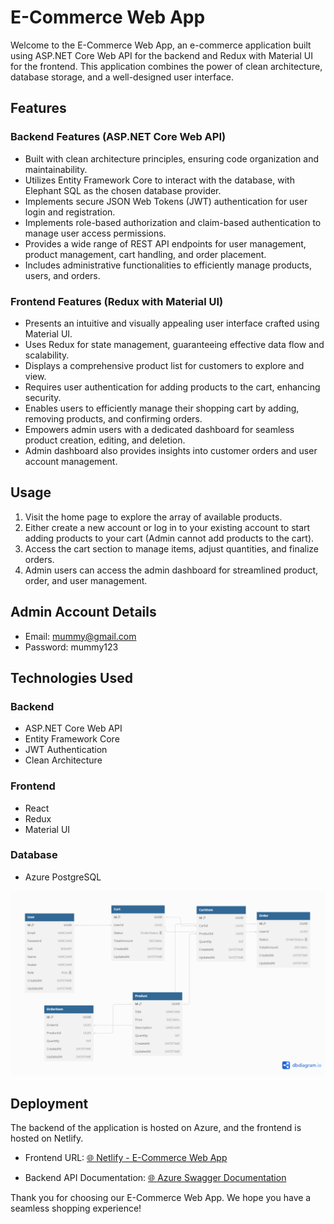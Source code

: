 # E-Commerce Web App

Welcome to the E-Commerce Web App, an e-commerce application built using ASP.NET Core Web API for the backend and Redux with Material UI for the frontend. This application combines the power of clean architecture, database storage, and a well-designed user interface.

## Features

### Backend Features (ASP.NET Core Web API)
- Built with clean architecture principles, ensuring code organization and maintainability.
- Utilizes Entity Framework Core to interact with the database, with Elephant SQL as the chosen database provider.
- Implements secure JSON Web Tokens (JWT) authentication for user login and registration.
- Implements role-based authorization and claim-based authentication to manage user access permissions.
- Provides a wide range of REST API endpoints for user management, product management, cart handling, and order placement.
- Includes administrative functionalities to efficiently manage products, users, and orders.

### Frontend Features (Redux with Material UI)
- Presents an intuitive and visually appealing user interface crafted using Material UI.
- Uses Redux for state management, guaranteeing effective data flow and scalability.
- Displays a comprehensive product list for customers to explore and view.
- Requires user authentication for adding products to the cart, enhancing security.
- Enables users to efficiently manage their shopping cart by adding, removing products, and confirming orders.
- Empowers admin users with a dedicated dashboard for seamless product creation, editing, and deletion.
- Admin dashboard also provides insights into customer orders and user account management.

## Usage
1. Visit the home page to explore the array of available products.
2. Either create a new account or log in to your existing account to start adding products to your cart (Admin cannot add products to the cart).
3. Access the cart section to manage items, adjust quantities, and finalize orders.
4. Admin users can access the admin dashboard for streamlined product, order, and user management.
   
## Admin Account Details
- Email: mummy@gmail.com
- Password: mummy123

## Technologies Used

### Backend
- ASP.NET Core Web API
- Entity Framework Core
- JWT Authentication
- Clean Architecture

### Frontend
- React
- Redux
- Material UI

### Database
- Azure PostgreSQL 


![ERD](erd.png)


## Deployment
The backend of the application is hosted on Azure, and the frontend is hosted on Netlify.

- Frontend URL: [🌐 Netlify - E-Commerce Web App](https://shopnshop.netlify.app/)
  
- Backend API Documentation: [🌐 Azure Swagger Documentation](https://shop-and-shop.azurewebsites.net/swagger/index.html)




Thank you for choosing our E-Commerce Web App. We hope you have a seamless shopping experience!


